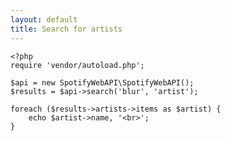 ```yaml
---
layout: default
title: Search for artists
---
```


    <?php
    require 'vendor/autoload.php';

    $api = new SpotifyWebAPI\SpotifyWebAPI();
    $results = $api->search('blur', 'artist');

    foreach ($results->artists->items as $artist) {
        echo $artist->name, '<br>';
    }
